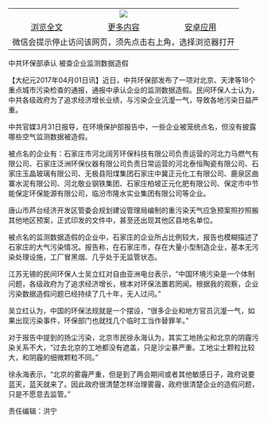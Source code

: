 

<table>
  <tr>
    <td align="center" colspan="3">
      <a href="https://github.com/ogate/ogate/blob/master/README.md"><img src="https://cloud.githubusercontent.com/assets/11880933/13434984/f430fae2-e012-11e5-814f-c2df1e82b247.jpg"/></a>
    </td>
  </tr>
  <tr>
    <td align="center">
      <a href="https://s3.ap-south-1.amazonaws.com/ogatem/oGate.htm?c815673&from=oNote">浏览全文</a>
    </td>
    <td align="center">
      <a href="https://s3.ap-south-1.amazonaws.com/ogatem/oGate.htm?from=oNote">更多内容</a>
    </td>
    <td align="center">
      <a href="https://raw.githubusercontent.com/ogate/up/master/ogate.apk">安卓应用</a>
    </td>
  </tr>
  <tr>
    <td align="center" colspan="3">
      微信会提示停止访问该网页，须先点击右上角，选择浏览器打开
    </td>
  </tr>
</table>    



中共环保部承认 被查企业监测数据造假






        

【大纪元2017年04月01日讯】近日，中共环保部发布了一项对北京、天津等18个重点城市污染检查的通报，通报中承认企业的监测数据造假。民间环保人士认为，中共各级政府为了追求经济增长业绩，与污染企业沆瀣一气，导致各地污染日益严重。


中共官媒3月31日报导，在环境保护部报告中，一些企业被笼统点名，但没有披露哪些空气监测数据被造假。


被点名的企业有：石家庄市河北阔芳环保科技有限公司负责运营的河北力马燃气有限公司、石家庄泛洲环保仪器有限公司负责日常运营的河北泰恒陶瓷有限公司、石家庄玉晶玻璃有限公司、无极县阳煤集团石家庄中冀正元化工有限公司、鹿泉区曲寨水泥有限公司、河北敬业钢铁集团、石家庄柏坡正元化肥有限公司、保定市中节能保定环保能源有限公司，临汾市隆水实业集团有限公司等企业。


唐山市芦台经济开发区管委会规划建设管理局编制的重污染天气应急预案照抄照搬其他地区预案，正式印发的文件中，甚至还出现其他区县地名单位。


被点名的监测数据造假的企业中，石家庄的企业所占比例较大，报告也模糊描述了石家庄的大气污染情况。报告称，在石家庄市，存在大量小型制造企业，基本无污染处理设施，工厂冒黑烟、几乎处于无监管状态。


江苏无锡的民间环保人士吴立红对自由亚洲电台表示，“中国环境污染是一个体制问题，各级政府为了追求经济增长，根本对环保法置若罔闻。根据我的观察，企业污染数据造假问题已经持续了几十年，无人过问。”


吴立红认为，中国的环保法规就是一个摆设，“很多企业和地方官员沆瀣一气，如果出现污染事件，环保部门也就找几个临时工当作替罪羊。”


对于报告中提到的扬尘污染，北京市民徐永海认为，其实工地扬尘和北京的阴霾污染关系不大，“过去北京的工地都没有遮盖，只是沙尘暴严重。工地尘土颗粒比较大，和阴霾的细微颗粒不同。”


徐永海表示，“北京的雾霾严重，但是到了两会期间或者其他敏感日子，政府说要蓝天，蓝天就来了。因此政府很清楚怎样治理雾霾，政府很清楚企业的造假问题，只是不愿意去监管。”


责任编辑：洪宁



